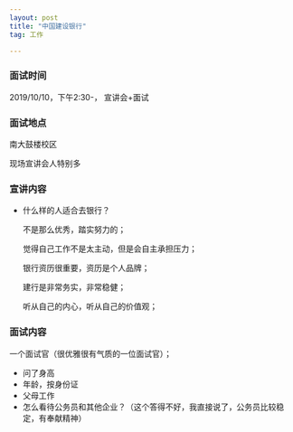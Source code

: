 ```yaml
---
layout: post
title: "中国建设银行"
tag: 工作

---
```


### **面试时间**

2019/10/10，下午2:30-， 宣讲会+面试

### **面试地点**

南大鼓楼校区

现场宣讲会人特别多

### **宣讲内容**

- 什么样的人适合去银行？

  不是那么优秀，踏实努力的；

  觉得自己工作不是太主动，但是会自主承担压力；

  银行资历很重要，资历是个人品牌；

  建行是非常务实，非常稳健；

  听从自己的内心，听从自己的价值观；

### **面试内容**

一个面试官（很优雅很有气质的一位面试官）；

- 问了身高
- 年龄，按身份证
- 父母工作
- 怎么看待公务员和其他企业？（这个答得不好，我直接说了，公务员比较稳定，有奉献精神）